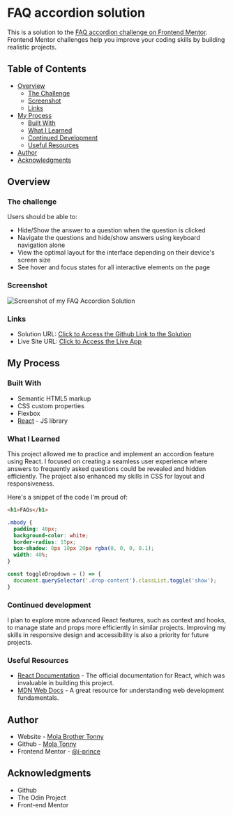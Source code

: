 # FAQ accordion solution

This is a solution to the [FAQ accordion challenge on Frontend Mentor](https://www.frontendmentor.io/challenges/faq-accordion-wyfFdeBwBz). Frontend Mentor challenges help you improve your coding skills by building realistic projects. 

## Table of Contents

- [Overview](#overview)
  - [The Challenge](#the-challenge)
  - [Screenshot](#screenshot)
  - [Links](#links)
- [My Process](#my-process)
  - [Built With](#built-with)
  - [What I Learned](#what-i-learned)
  - [Continued Development](#continued-development)
  - [Useful Resources](#useful-resources)
- [Author](#author)
- [Acknowledgments](#acknowledgments)

## Overview

### The challenge

Users should be able to:

- Hide/Show the answer to a question when the question is clicked
- Navigate the questions and hide/show answers using keyboard navigation alone
- View the optimal layout for the interface depending on their device's screen size
- See hover and focus states for all interactive elements on the page

### Screenshot

![Screenshot of my FAQ Accordion Solution](./assets/images/Screenshot%20from%202024-08-28%2014-14-57.png)

### Links

- Solution URL: [Click to Access the Github Link to the Solution](https://github.com/i-prince/FAQ-Accordion)
- Live Site URL: [Click to Access the Live App](https://your-live-site-url.com)

## My Process

### Built With

- Semantic HTML5 markup
- CSS custom properties
- Flexbox
- [React](https://reactjs.org/) - JS library

### What I Learned

This project allowed me to practice and implement an accordion feature using React. I focused on creating a seamless user experience where answers to frequently asked questions could be revealed and hidden efficiently. The project also enhanced my skills in CSS for layout and responsiveness.

Here's a snippet of the code I'm proud of:

```html
<h1>FAQs</h1>
```
```css
.mbody {
  padding: 40px;
  background-color: white;
  border-radius: 15px;
  box-shadow: 0px 10px 20px rgba(0, 0, 0, 0.1);
  width: 40%;
}
```
```js
const toggleDropdown = () => {
  document.querySelector('.drop-content').classList.toggle('show');
}
```

### Continued development

I plan to explore more advanced React features, such as context and hooks, to manage state and props more efficiently in similar projects. Improving my skills in responsive design and accessibility is also a priority for future projects.

### Useful Resources

- [React Documentation](https://reactjs.org/docs/getting-started.html) - The official documentation for React, which was invaluable in building this project.
- [MDN Web Docs](https://developer.mozilla.org/) - A great resource for understanding web development fundamentals.

## Author

- Website - [Mola Brother Tonny](https://i-prince.github.io/Social-Links-Profile/)
- Github - [Mola Tonny](https://github.com/i-prince)
- Frontend Mentor - [@i-prince](https://www.frontendmentor.io/profile/i-prince)

## Acknowledgments

- Github
- The Odin Project
- Front-end Mentor